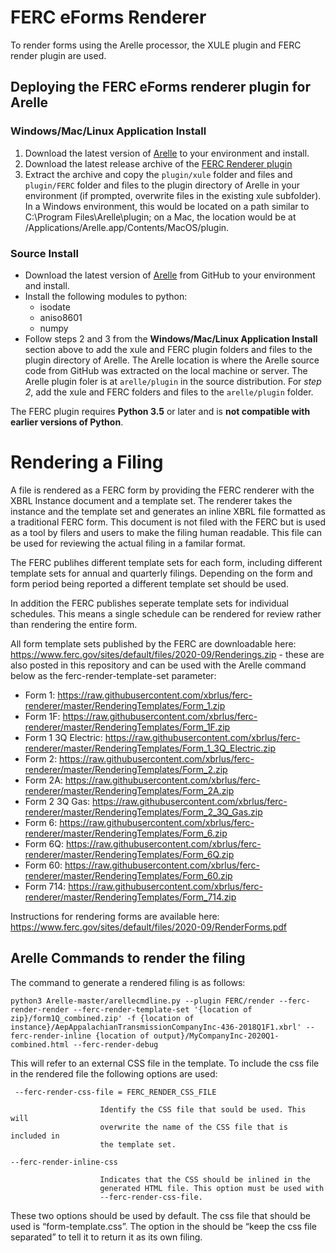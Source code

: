 # FERC eForms Renderer

To render forms using the Arelle processor, the XULE plugin and FERC render plugin are used.

## <a name="deploying"></a>Deploying the FERC eForms renderer plugin for Arelle
### Windows/Mac/Linux Application Install
1. Download the latest version of [Arelle](http://arelle.org/pub/) to your environment and install. 
2. Download the latest release archive of the [FERC Renderer plugin](../../releases) 
3. Extract the archive and copy the ```plugin/xule``` folder and files and ```plugin/FERC``` folder and files to the plugin directory of Arelle in your environment (if prompted, overwrite files in the existing xule subfolder). In a Windows environment, this would be located on a path similar to C:\Program Files\Arelle\plugin; on a Mac, the location would be at /Applications/Arelle.app/Contents/MacOS/plugin. 

### Source Install
* Download the latest version of [Arelle](https://github.com/Arelle/Arelle/) from GitHub to your environment and install. 
* Install the following modules to python:
  * isodate
  * aniso8601
  * numpy
* Follow steps 2 and 3 from the **Windows/Mac/Linux Application Install** section above to add the xule and FERC plugin folders and files to the plugin directory of Arelle. The Arelle location is where the Arelle source code from GitHub was extracted on the local machine or server. The Arelle plugin foler is at ```arelle/plugin``` in the source distribution. For *step 2*, add the xule and FERC folders and files to the ```arelle/plugin``` folder.

The FERC plugin requires **Python 3.5** or later and is **not compatible with earlier versions of Python**.

# Rendering a Filing

A file is rendered as a FERC form by providing the FERC renderer with the XBRL Instance document and a template set. The renderer takes the instance and the template set and generates an inline XBRL file formatted as a traditional FERC form. This document is not filed with the FERC but is used as a tool by filers and users to make the filing human readable.  This file can be used for reviewing the actual filing in a familar format.

The FERC publihes different template sets for each form, including different template sets for annual and quarterly filings. Depending on the form and form period being reported a different template set should be used. 

In addition the FERC publishes seperate template sets for individual schedules.  This means a single schedule can be rendered for review rather than rendering the entire form.

All form template sets published by the FERC are downloadable here: https://www.ferc.gov/sites/default/files/2020-09/Renderings.zip - these are also posted in this repository and can be used with the Arelle command below as the ferc-render-template-set parameter:

 - Form 1: https://raw.githubusercontent.com/xbrlus/ferc-renderer/master/RenderingTemplates/Form_1.zip
 - Form 1F: https://raw.githubusercontent.com/xbrlus/ferc-renderer/master/RenderingTemplates/Form_1F.zip
 - Form 1 3Q Electric: https://raw.githubusercontent.com/xbrlus/ferc-renderer/master/RenderingTemplates/Form_1_3Q_Electric.zip
 - Form 2: https://raw.githubusercontent.com/xbrlus/ferc-renderer/master/RenderingTemplates/Form_2.zip
 - Form 2A: https://raw.githubusercontent.com/xbrlus/ferc-renderer/master/RenderingTemplates/Form_2A.zip
 - Form 2 3Q Gas: https://raw.githubusercontent.com/xbrlus/ferc-renderer/master/RenderingTemplates/Form_2_3Q_Gas.zip
 - Form 6: https://raw.githubusercontent.com/xbrlus/ferc-renderer/master/RenderingTemplates/Form_6.zip
 - Form 6Q: https://raw.githubusercontent.com/xbrlus/ferc-renderer/master/RenderingTemplates/Form_6Q.zip
 - Form 60: https://raw.githubusercontent.com/xbrlus/ferc-renderer/master/RenderingTemplates/Form_60.zip
 - Form 714: https://raw.githubusercontent.com/xbrlus/ferc-renderer/master/RenderingTemplates/Form_714.zip

Instructions for rendering forms are available here: https://www.ferc.gov/sites/default/files/2020-09/RenderForms.pdf

## Arelle Commands to render the filing
The command to generate a rendered  filing is as follows:

``python3 Arelle-master/arellecmdline.py --plugin FERC/render --ferc-render-render --ferc-render-template-set '{location of zip}/form1Q_combined.zip' -f {location of instance}/AepAppalachianTransmissionCompanyInc-436-2018Q1F1.xbrl' --ferc-render-inline {location of output}/MyCompanyInc-2020Q1-combined.html --ferc-render-debug``

This will refer to an external CSS file in the template. To include the css file in the rendered file the following options are used:

 `` --ferc-render-css-file = FERC_RENDER_CSS_FILE``
 
                        Identify the CSS file that sould be used. This will
                        overwrite the name of the CSS file that is included in
                        the template set.
                        
                        
  ``--ferc-render-inline-css``
  
                        Indicates that the CSS should be inlined in the
                        generated HTML file. This option must be used with
                        --ferc-render-css-file.

These two options should be used by default.  The css file that should be used is “form-template.css”.  The option in the should be “keep the css file separated” to tell it to return it as its own filing.
